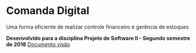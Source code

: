 # Comanda Digital
Uma forma eficiente de realizar controle financeiro e gerência de estoques

**Desenvolvido para a disciplina Projeto de Software II - Segundo semestre de 2018**
[Documento visão](https://docs.google.com/document/d/1N29tnpA0BOTXBQ6RXQDhlWgOqm1buFdwWkRjxUVgqNg/edit?usp=sharing)
